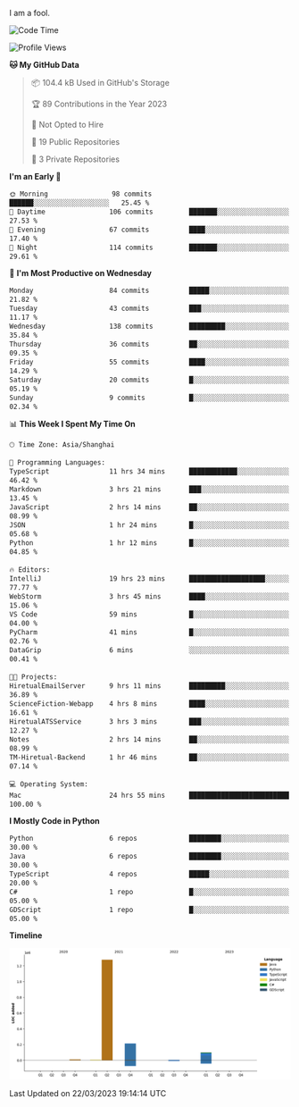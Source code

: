 I am a fool.

<!--START_SECTION:waka-->
![Code Time](http://img.shields.io/badge/Code%20Time-205%20hrs%2019%20mins-blue)

![Profile Views](http://img.shields.io/badge/Profile%20Views-6-blue)

**🐱 My GitHub Data** 

> 📦 104.4 kB Used in GitHub's Storage 
 > 
> 🏆 89 Contributions in the Year 2023
 > 
> 🚫 Not Opted to Hire
 > 
> 📜 19 Public Repositories 
 > 
> 🔑 3 Private Repositories 
 > 
**I'm an Early 🐤** 

```text
🌞 Morning                98 commits          ██████░░░░░░░░░░░░░░░░░░░   25.45 % 
🌆 Daytime                106 commits         ███████░░░░░░░░░░░░░░░░░░   27.53 % 
🌃 Evening                67 commits          ████░░░░░░░░░░░░░░░░░░░░░   17.40 % 
🌙 Night                  114 commits         ███████░░░░░░░░░░░░░░░░░░   29.61 % 
```
📅 **I'm Most Productive on Wednesday** 

```text
Monday                   84 commits          █████░░░░░░░░░░░░░░░░░░░░   21.82 % 
Tuesday                  43 commits          ███░░░░░░░░░░░░░░░░░░░░░░   11.17 % 
Wednesday                138 commits         █████████░░░░░░░░░░░░░░░░   35.84 % 
Thursday                 36 commits          ██░░░░░░░░░░░░░░░░░░░░░░░   09.35 % 
Friday                   55 commits          ████░░░░░░░░░░░░░░░░░░░░░   14.29 % 
Saturday                 20 commits          █░░░░░░░░░░░░░░░░░░░░░░░░   05.19 % 
Sunday                   9 commits           █░░░░░░░░░░░░░░░░░░░░░░░░   02.34 % 
```


📊 **This Week I Spent My Time On** 

```text
🕑︎ Time Zone: Asia/Shanghai

💬 Programming Languages: 
TypeScript               11 hrs 34 mins      ████████████░░░░░░░░░░░░░   46.42 % 
Markdown                 3 hrs 21 mins       ███░░░░░░░░░░░░░░░░░░░░░░   13.45 % 
JavaScript               2 hrs 14 mins       ██░░░░░░░░░░░░░░░░░░░░░░░   08.99 % 
JSON                     1 hr 24 mins        █░░░░░░░░░░░░░░░░░░░░░░░░   05.68 % 
Python                   1 hr 12 mins        █░░░░░░░░░░░░░░░░░░░░░░░░   04.85 % 

🔥 Editors: 
IntelliJ                 19 hrs 23 mins      ███████████████████░░░░░░   77.77 % 
WebStorm                 3 hrs 45 mins       ████░░░░░░░░░░░░░░░░░░░░░   15.06 % 
VS Code                  59 mins             █░░░░░░░░░░░░░░░░░░░░░░░░   04.00 % 
PyCharm                  41 mins             █░░░░░░░░░░░░░░░░░░░░░░░░   02.76 % 
DataGrip                 6 mins              ░░░░░░░░░░░░░░░░░░░░░░░░░   00.41 % 

🐱‍💻 Projects: 
HiretualEmailServer      9 hrs 11 mins       █████████░░░░░░░░░░░░░░░░   36.89 % 
ScienceFiction-Webapp    4 hrs 8 mins        ████░░░░░░░░░░░░░░░░░░░░░   16.61 % 
HiretualATSService       3 hrs 3 mins        ███░░░░░░░░░░░░░░░░░░░░░░   12.27 % 
Notes                    2 hrs 14 mins       ██░░░░░░░░░░░░░░░░░░░░░░░   08.99 % 
TM-Hiretual-Backend      1 hr 46 mins        ██░░░░░░░░░░░░░░░░░░░░░░░   07.14 % 

💻 Operating System: 
Mac                      24 hrs 55 mins      █████████████████████████   100.00 % 
```

**I Mostly Code in Python** 

```text
Python                   6 repos             ████████░░░░░░░░░░░░░░░░░   30.00 % 
Java                     6 repos             ████████░░░░░░░░░░░░░░░░░   30.00 % 
TypeScript               4 repos             █████░░░░░░░░░░░░░░░░░░░░   20.00 % 
C#                       1 repo              █░░░░░░░░░░░░░░░░░░░░░░░░   05.00 % 
GDScript                 1 repo              █░░░░░░░░░░░░░░░░░░░░░░░░   05.00 % 
```



**Timeline**

![Lines of Code chart](https://raw.githubusercontent.com/VeejaLiu/VeejaLiu/master/assets/bar_graph.png)


 Last Updated on 22/03/2023 19:14:14 UTC
<!--END_SECTION:waka-->
